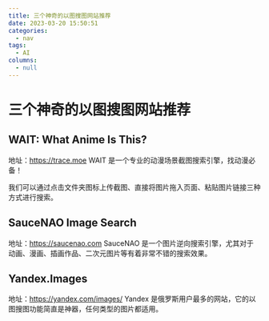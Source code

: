 ```yaml
---
title: 三个神奇的以图搜图网站推荐
date: 2023-03-20 15:50:51
categories: 
  - nav
tags: 
  - AI
columns: 
  - null
---
```

# 三个神奇的以图搜图网站推荐

## WAIT: What Anime Is This?

地址：<https://trace.moe>
WAIT 是一个专业的动漫场景截图搜索引擎，找动漫必备！

我们可以通过点击文件夹图标上传截图、直接将图片拖入页面、粘贴图片链接三种方式进行搜索。

## SauceNAO Image Search

地址：<https://saucenao.com>
SauceNAO 是一个图片逆向搜索引擎，尤其对于动画、漫画、插画作品、二次元图片等有着非常不错的搜索效果。

## Yandex.Images

地址：<https://yandex.com/images/>
Yandex 是俄罗斯用户最多的网站，它的以图搜图功能简直是神器，任何类型的图片都适用。
